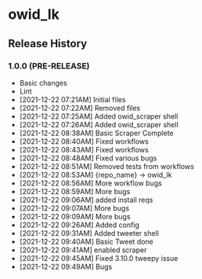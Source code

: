 # owid_lk

## Release History

### 1.0.0 (PRE-RELEASE)
  * Basic changes
  * Lint
  *  [2021-12-22 07:21AM] Initial files
  *  [2021-12-22 07:22AM] Removed files
  *  [2021-12-22 07:25AM] Added owid_scraper shell
  *  [2021-12-22 07:26AM] Added owid_scraper shell
  *  [2021-12-22 08:38AM] Basic Scraper Complete
  *  [2021-12-22 08:40AM] Fixed workflows
  *  [2021-12-22 08:43AM] Fixed workflows
  *  [2021-12-22 08:48AM] Fixed various bugs
  *  [2021-12-22 08:51AM] Removed tests from workflows
  *  [2021-12-22 08:53AM] {repo_name} -> owid_lk
  *  [2021-12-22 08:56AM] More workflow bugs
  *  [2021-12-22 08:59AM] More bugs
  *  [2021-12-22 09:06AM] added install reqs
  *  [2021-12-22 09:07AM] More bugs
  *  [2021-12-22 09:09AM] More bugs
  *  [2021-12-22 09:26AM] Added config
  *  [2021-12-22 09:31AM] Added tweeter shell
  *  [2021-12-22 09:40AM] Basic Tweet done
  *  [2021-12-22 09:41AM] enabled scraper
  *  [2021-12-22 09:45AM] Fixed 3.10.0 tweepy issue
  *  [2021-12-22 09:49AM] Bugs
